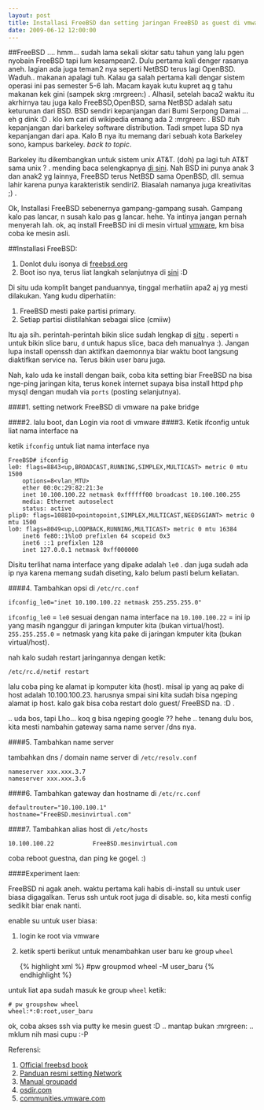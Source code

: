 ```yaml
--- 
layout: post
title: Installasi FreeBSD dan setting jaringan FreeBSD as guest di vmware server
date: 2009-06-12 12:00:00
---
```


##FreeBSD ....
hmm... sudah lama sekali skitar satu tahun yang lalu pgen nyobain FreeBSD tapi lum kesampean2. Dulu pertama kali denger rasanya aneh. lagian ada juga teman2 nya seperti NetBSD terus lagi OpenBSD. Waduh.. makanan apalagi tuh. Kalau ga salah pertama kali dengar sistem operasi ini pas semester 5-6 lah. Macam kayak kutu kupret aq g tahu makanan kek gini (sampek skrg :mrgreen:) . Alhasil, setelah baca2 waktu itu akrhirnya tau juga kalo FreeBSD,OpenBSD, sama NetBSD adalah satu keturunan dari BSD. BSD sendiri kepanjangan dari Bumi Serpong Damai ... eh g dink :D . klo km cari di wikipedia emang ada 2 :mrgreen: . BSD ituh kepanjangan dari barkeley software distribution. Tadi smpet lupa SD nya kepanjangan dari apa. Kalo B nya itu memang dari sebuah kota Barkeley sono, kampus barkeley. *back to topic*.

Barkeley itu dikembangkan untuk sistem unix AT&amp;T. (doh) pa lagi tuh AT&amp;T sama unix ? . mending baca selengkapnya <a href="http://id.wikipedia.org/wiki/Berkeley_Software_Distribution" target="_new">di sini</a>. Nah BSD ini punya anak 3 dan anak2 yg lainnya, FreeBSD terus NetBSD sama OpenBSD, dll. semua lahir karena punya karakteristik sendiri2. Biasalah namanya juga kreativitas ;) .

Ok, Installasi FreeBSD sebenernya gampang-gampang susah. Gampang kalo pas lancar, n susah kalo pas g lancar. hehe. Ya intinya jangan pernah menyerah lah. ok, aq install FreeBSD ini di mesin virtual <a href="http://vmware.com" target="_new">vmware</a>, km bisa coba ke mesin asli.

##Installasi FreeBSD:

1. Donlot dulu isonya di <a href="http://www.freebsd.org" target="_new">freebsd.org</a>
2. Boot iso nya, terus liat langkah selanjutnya di <a href="http://www.freebsd.org/doc/en/books/handbook/install-start.html" target="_new">sini</a> :D

Di situ uda komplit banget panduannya, tinggal merhatiin apa2 aj yg mesti dilakukan. Yang kudu diperhatiin:
1. FreeBSD mesti pake partisi primary.
2. Setiap partisi diistilahkan sebagai slice (cmiiw)

Itu aja sih. perintah-perintah bikin slice sudah lengkap di <a href="http://www.freebsd.org/doc/en/books/handbook/install-start.html">situ</a> . seperti `n` untuk bikin slice baru, `d` untuk hapus slice, baca deh manualnya :). Jangan lupa install openssh dan aktifkan daemonnya biar waktu boot langsung diaktifkan service na. Terus bikin user baru juga.

Nah, kalo uda ke install dengan baik, coba kita setting biar FreeBSD na bisa nge-ping jaringan kita, terus konek internet supaya bisa install httpd php mysql dengan mudah via `ports` (posting selanjutnya).

####1. setting network FreeBSD di vmware na pake bridge

####2. lalu boot, dan Login via root di vmware
####3. Ketik ifconfig untuk liat nama interface na

ketik `ifconfig` untuk liat nama interface nya

	FreeBSD# ifconfig
	le0: flags=8843<up,BROADCAST,RUNNING,SIMPLEX,MULTICAST> metric 0 mtu 1500
        options=8<vlan_MTU>
        ether 00:0c:29:82:21:3e
        inet 10.100.100.22 netmask 0xffffff00 broadcast 10.100.100.255
        media: Ethernet autoselect
        status: active
	plip0: flags=108810<pointopoint,SIMPLEX,MULTICAST,NEEDSGIANT> metric 0 mtu 1500
	lo0: flags=8049<up,LOOPBACK,RUNNING,MULTICAST> metric 0 mtu 16384
        inet6 fe80::1%lo0 prefixlen 64 scopeid 0x3
        inet6 ::1 prefixlen 128
        inet 127.0.0.1 netmask 0xff000000

Disitu terlihat nama interface yang dipake adalah `le0` . dan juga sudah ada ip nya karena memang sudah diseting, kalo belum pasti belum keliatan.

####4. Tambahkan opsi di `/etc/rc.conf`

	ifconfig_le0="inet 10.100.100.22 netmask 255.255.255.0"

`ifconfig_le0` = `le0` sesuai dengan nama interface na
`10.100.100.22` = ini ip yang masih nganggur di jaringan kmputer kita (bukan virtual/host).
`255.255.255.0` = netmask yang kita pake di jaringan kmputer kita (bukan virtual/host).

nah kalo sudah restart jaringannya dengan ketik:

	/etc/rc.d/netif restart

lalu coba ping ke alamat ip komputer kita (host). misal ip yang aq pake di host adalah 10.100.100.23. harusnya smpai sini kita sudah bisa ngeping alamat ip host. kalo gak bisa coba restart dolo guest/ FreeBSD na. :D .

.. uda bos, tapi Lho... koq g bisa ngeping google ?? hehe .. tenang dulu bos, kita mesti nambahin gateway sama name server /dns nya.

####5. Tambahkan name server

tambahkan dns / domain name server di `/etc/resolv.conf`

	nameserver xxx.xxx.3.7
	nameserver xxx.xxx.3.6

####6. Tambahkan gateway dan hostname di `/etc/rc.conf`

	defaultrouter="10.100.100.1"
	hostname="FreeBSD.mesinvirtual.com"

####7. Tambahkan alias host di `/etc/hosts`

	10.100.100.22           FreeBSD.mesinvirtual.com

coba reboot guestna, dan ping ke gogel. :)

####Experiment laen:

FreeBSD ni agak aneh. waktu pertama kali habis di-install su untuk user biasa digagalkan. Terus ssh untuk root juga di disable. so, kita mesti config sedikit biar enak nanti.

enable su untuk user biasa:
1. login ke root via vmware
2. ketik sperti berikut untuk menambahkan user baru ke group `wheel`

	{% highlight xml %}
	#pw groupmod wheel -M user_baru
	{% endhighlight %}

untuk liat apa sudah masuk ke group `wheel` ketik:
	
	# pw groupshow wheel
	wheel:*:0:root,user_baru

ok, coba akses ssh via putty ke mesin guest :D .. mantap bukan :mrgreen: .. mklum nih masi cupu :-P


Referensi:

1. [Official freebsd book](http://www.freebsd.org/doc/en/books/handbook/install-start.html)
2. [Panduan resmi setting Network](http://www.freebsd.org/doc/en/books/handbook/config-network-setup.html)
3. [Manual groupadd](http://www.freebsd.org/doc/en/books/handbook/users-groups.html)
4. [osdir.com](http://osdir.com/ml/freebsd.newbies/2004-12/msg00119.html)
5. [communities.vmware.com](http://communities.vmware.com/thread/20779)
